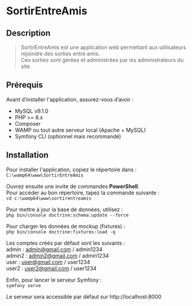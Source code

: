 # SortirEntreAmis

## Description
> SortirEntreAmis est une application web permettant aux utilisateurs rejoindre des sorties entre amis.<br>
> Ces sorties sont gérées et administrées par les administrateurs du site.

## Prérequis
Avant d’installer l'application, assurez-vous d’avoir :
- MySQL v9.1.0
- PHP >= 8.x
- Composer
- WAMP ou tout autre serveur local (Apache + MySQL)
- Symfony CLI (optionnel mais recommandé)

## Installation
Pour installer l'application, copiez le répertoire dans : <br>
```C:\wamp64\www\SortirEntreAmis```

Ouvrez ensuite une invite de commandes **PowerShell**.<br>
Pour accéder au bon répertoire, tapez la commande suivante : <br>
```cd c:\wamp64\www\sortirentreamis```

Pour mettre à jour la base de données, utilisez :<br>
```php bin/console doctrine:schema:update --force```

Pour charger les données de mockup (fixtures) :<br>
```php bin/console doctrine:fixtures:load -q```

Les comptes créés par défaut sont les suivants :<br>
admin  : admin@gmail.com / admin1234<br>
admin2 : admin2@gmail.com / admin1234<br>
user   : user@gmail.com  / user1234      
user2  : user2@gmail.com  / user1234

Enfin, pour lancer le serveur Symfony :<br>
```symfony serve```

Le serveur sera accessible par défaut sur http://localhost:8000
